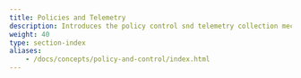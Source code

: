 ```yaml
---
title: Policies and Telemetry
description: Introduces the policy control snd telemetry collection mechanisms.
weight: 40
type: section-index
aliases:
    - /docs/concepts/policy-and-control/index.html
---
```

